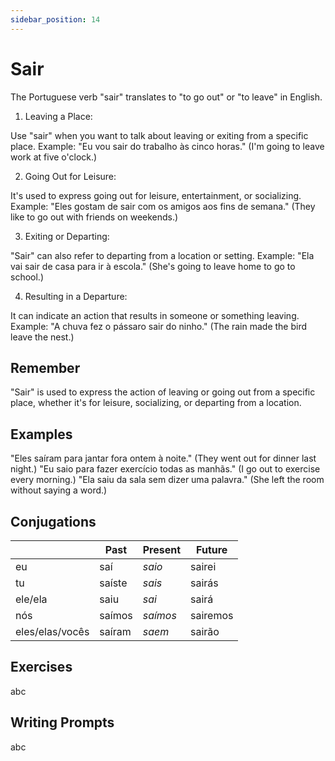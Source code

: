 ```yaml
---
sidebar_position: 14
---
```


# Sair

The Portuguese verb "sair" translates to "to go out" or "to leave" in English.

1. Leaving a Place:

Use "sair" when you want to talk about leaving or exiting from a specific place.
Example: "Eu vou sair do trabalho às cinco horas." (I'm going to leave work at five o'clock.)

2. Going Out for Leisure:

It's used to express going out for leisure, entertainment, or socializing.
Example: "Eles gostam de sair com os amigos aos fins de semana." (They like to go out with friends on weekends.)

3. Exiting or Departing:

"Sair" can also refer to departing from a location or setting.
Example: "Ela vai sair de casa para ir à escola." (She's going to leave home to go to school.)

4. Resulting in a Departure:

It can indicate an action that results in someone or something leaving.
Example: "A chuva fez o pássaro sair do ninho." (The rain made the bird leave the nest.)

## Remember

"Sair" is used to express the action of leaving or going out from a specific place, whether it's for leisure, socializing, or departing from a location.

## Examples

"Eles saíram para jantar fora ontem à noite." (They went out for dinner last night.)
"Eu saio para fazer exercício todas as manhãs." (I go out to exercise every morning.)
"Ela saiu da sala sem dizer uma palavra." (She left the room without saying a word.)

## Conjugations

|                 | Past   | Present  | Future   |
| --------------- | ------ | -------- | -------- |
| eu              | saí    | _saio_   | sairei   |
| tu              | saíste | _sais_   | sairás   |
| ele/ela         | saiu   | _sai_    | sairá    |
| nós             | saímos | _saímos_ | sairemos |
| eles/elas/vocês | saíram | _saem_   | sairão   |

## Exercises

abc

## Writing Prompts

abc
